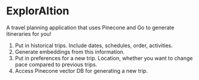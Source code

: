 # ExplorAItion
A travel planning application that uses Pinecone and Go to generate itineraries for you!

1. Put in historical trips. Include dates, schedules, order, activities.
2. Generate embeddings from this information.
3. Put in preferences for a new trip. Location, whether you want to change pace compared to previous trips.
4. Access Pinecone vector DB for generating a new trip.